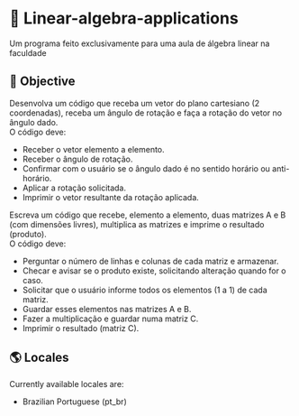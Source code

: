 # 📐 Linear-algebra-applications
Um programa feito exclusivamente para uma aula de álgebra linear na faculdade

## 🎯 Objective
Desenvolva um código que receba um vetor do plano cartesiano (2 coordenadas), receba um 
ângulo de rotação e faça a rotação do vetor no ângulo dado. 
<br>O código deve: 
- Receber o vetor elemento a elemento. 
- Receber o ângulo de rotação. 
- Confirmar com o usuário se o ângulo dado é no sentido horário ou anti-horário. 
- Aplicar a rotação solicitada. 
- Imprimir o vetor resultante da rotação aplicada. 
 
Escreva um código que recebe, elemento a elemento, duas matrizes A e B (com dimensões livres), 
multiplica as matrizes e imprime o resultado (produto). 
<br>O código deve: 
- Perguntar o número de linhas e colunas de cada matriz e armazenar. 
- Checar e avisar se o produto existe, solicitando alteração quando for o caso. 
- Solicitar que o usuário informe todos os elementos (1 a 1) de cada matriz. 
- Guardar esses elementos nas matrizes A e B. 
- Fazer a multiplicação e guardar numa matriz C. 
- Imprimir o resultado (matriz C).

## 🌎 Locales
Currently available locales are:

- Brazilian Portuguese (pt_br)
